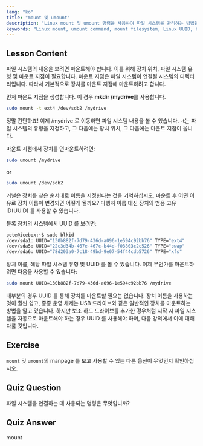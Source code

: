 ```yaml
---
lang: "ko"
title: "mount 및 umount"
description: "Linux mount 및 umount 명령을 사용하여 파일 시스템을 관리하는 방법을 배웁니다. 초보자를 위한 장치 마운트, 언마운트 및 UUID 를 이해합니다."
keywords: "Linux mount, umount command, mount filesystem, Linux UUID, beginner Linux, Linux tutorial, mount point, Linux guide"
---
```


## Lesson Content

파일 시스템의 내용을 보려면 마운트해야 합니다. 이를 위해 장치 위치, 파일 시스템 유형 및 마운트 지점이 필요합니다. 마운트 지점은 파일 시스템이 연결될 시스템의 디렉터리입니다. 따라서 기본적으로 장치를 마운트 지점에 마운트하려고 합니다.

먼저 마운트 지점을 생성합니다. 이 경우 **mkdir /mydrive**를 사용합니다.

```bash
sudo mount -t ext4 /dev/sdb2 /mydrive
```

정말 간단하죠! 이제 /mydrive 로 이동하면 파일 시스템 내용을 볼 수 있습니다. **-t**는 파일 시스템의 유형을 지정하고, 그 다음에는 장치 위치, 그 다음에는 마운트 지점이 옵니다.

마운트 지점에서 장치를 언마운트하려면:

```bash
sudo umount /mydrive
```

or

```bash
sudo umount /dev/sdb2
```

커널은 장치를 찾은 순서대로 이름을 지정한다는 것을 기억하십시오. 마운트 후 어떤 이유로 장치 이름이 변경되면 어떻게 될까요? 다행히 이름 대신 장치의 범용 고유 ID(UUID) 를 사용할 수 있습니다.

블록 장치의 시스템에서 UUID 를 보려면:

```bash
pete@icebox:~$ sudo blkid
/dev/sda1: UUID="130b882f-7d79-436d-a096-1e594c92bb76" TYPE="ext4"
/dev/sda5: UUID="22c3d34b-467e-467c-b44d-f03803c2c526" TYPE="swap"
/dev/sda6: UUID="78d203a0-7c18-49bd-9e07-54f44cdb5726" TYPE="xfs"
```

장치 이름, 해당 파일 시스템 유형 및 UUID 를 볼 수 있습니다. 이제 무언가를 마운트하려면 다음을 사용할 수 있습니다:

```bash
sudo mount UUID=130b882f-7d79-436d-a096-1e594c92bb76 /mydrive
```

대부분의 경우 UUID 를 통해 장치를 마운트할 필요는 없습니다. 장치 이름을 사용하는 것이 훨씬 쉽고, 종종 운영 체제는 USB 드라이브와 같은 일반적인 장치를 마운트하는 방법을 알고 있습니다. 하지만 보조 하드 드라이브를 추가한 경우처럼 시작 시 파일 시스템을 자동으로 마운트해야 하는 경우 UUID 를 사용해야 하며, 다음 강의에서 이에 대해 다룰 것입니다.

## Exercise

`mount` 및 `umount`의 manpage 를 보고 사용할 수 있는 다른 옵션이 무엇인지 확인하십시오.

## Quiz Question

파일 시스템을 연결하는 데 사용되는 명령은 무엇입니까?

## Quiz Answer

mount
